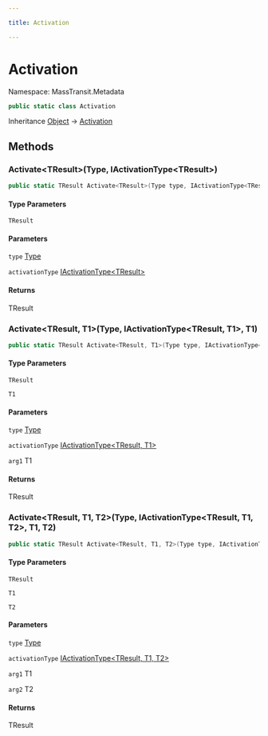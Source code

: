 ```yaml
---

title: Activation

---
```


# Activation

Namespace: MassTransit.Metadata

```csharp
public static class Activation
```

Inheritance [Object](https://learn.microsoft.com/en-us/dotnet/api/system.object) → [Activation](../masstransit-metadata/activation)

## Methods

### **Activate\<TResult\>(Type, IActivationType\<TResult\>)**

```csharp
public static TResult Activate<TResult>(Type type, IActivationType<TResult> activationType)
```

#### Type Parameters

`TResult`<br/>

#### Parameters

`type` [Type](https://learn.microsoft.com/en-us/dotnet/api/system.type)<br/>

`activationType` [IActivationType\<TResult\>](../masstransit-metadata/iactivationtype-1)<br/>

#### Returns

TResult<br/>

### **Activate\<TResult, T1\>(Type, IActivationType\<TResult, T1\>, T1)**

```csharp
public static TResult Activate<TResult, T1>(Type type, IActivationType<TResult, T1> activationType, T1 arg1)
```

#### Type Parameters

`TResult`<br/>

`T1`<br/>

#### Parameters

`type` [Type](https://learn.microsoft.com/en-us/dotnet/api/system.type)<br/>

`activationType` [IActivationType\<TResult, T1\>](../masstransit-metadata/iactivationtype-2)<br/>

`arg1` T1<br/>

#### Returns

TResult<br/>

### **Activate\<TResult, T1, T2\>(Type, IActivationType\<TResult, T1, T2\>, T1, T2)**

```csharp
public static TResult Activate<TResult, T1, T2>(Type type, IActivationType<TResult, T1, T2> activationType, T1 arg1, T2 arg2)
```

#### Type Parameters

`TResult`<br/>

`T1`<br/>

`T2`<br/>

#### Parameters

`type` [Type](https://learn.microsoft.com/en-us/dotnet/api/system.type)<br/>

`activationType` [IActivationType\<TResult, T1, T2\>](../masstransit-metadata/iactivationtype-3)<br/>

`arg1` T1<br/>

`arg2` T2<br/>

#### Returns

TResult<br/>
